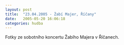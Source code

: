 ```yaml
---
layout: post
title:  "23.04.2005 - Žabí Majer, Říčany"
date:   2005-05-20 16:06:18
categories: hudba
---
```


Fotky ze sobotního koncertu Žabího Majera v Říčanech.